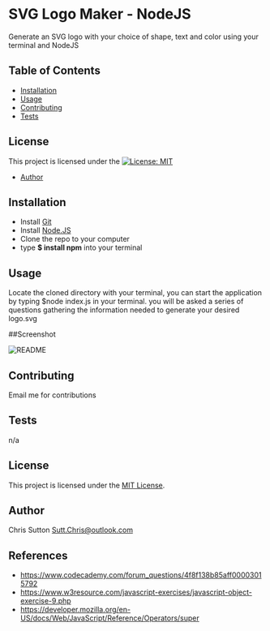 # SVG Logo Maker - NodeJS

Generate an SVG logo with your choice of shape, text and color using your terminal and NodeJS

## Table of Contents
- [Installation](#installation)
- [Usage](#usage)
- [Contributing](#contributing)
- [Tests](#tests)

## License

This project is licensed under the [![License: MIT](https://img.shields.io/badge/License-MIT-yellow.svg)](https://opensource.org/licenses/MIT)
  
- [Author](#author)

## Installation

* Install [Git](https://gitforwindows.org/)
* Install [Node.JS](https://nodejs.org/en/download)
* Clone the repo to your computer
* type **$ install npm** into your terminal


## Usage

Locate the cloned directory with your terminal, you can start the application 
by typing $node index.js in your terminal. you will be asked a series of questions
gathering the information needed to generate your desired logo.svg

##Screenshot

<img
  src="images\READMEIMG.png"
  alt="README"
  style="display: left; margin: 0 auto; max-width: 500px">

## Contributing

Email me for contributions

## Tests

n/a


## License

This project is licensed under the [MIT License](https://opensource.org/licenses/MIT).
  

## Author

Chris Sutton
Sutt.Chris@outlook.com

## References

* https://www.codecademy.com/forum_questions/4f8f138b85aff00003015792
* https://www.w3resource.com/javascript-exercises/javascript-object-exercise-9.php
* https://developer.mozilla.org/en-US/docs/Web/JavaScript/Reference/Operators/super
